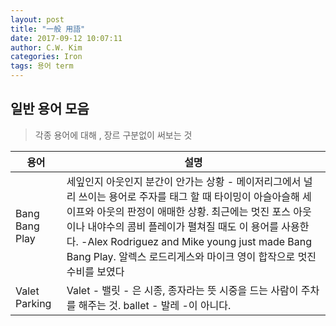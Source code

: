 ```yaml
---
layout: post
title: "一般 用語"
date: 2017-09-12 10:07:11
author: C.W. Kim
categories: Iron
tags: 용어 term 
---
```


## 일반 용어 모음 ##

> 각종 용어에 대해 , 장르 구분없이 써보는 것

| 용어             | 설명                                       |
| -------------- | ---------------------------------------- |
| Bang Bang Play | 세잎인지 아웃인지 분간이 안가는 상황 -  메이저리그에서 널리 쓰이는 용어로 주자를 태그 할 때 타이밍이 아슬아슬해 세이프와 아웃의 판정이 애매한 상황. 최근에는 멋진 포스 아웃이나 내야수의 콤비 플레이가 펼쳐질 때도 이 용어를 사용한다. -Alex Rodriguez and Mike young just made Bang Bang Play. 알렉스 로드리게스와 마이크 영이 합작으로 멋진 수비를 보였다 |
| Valet Parking  | Valet - 밸릿 - 은 시종, 종자라는 뜻 시중을 드는 사람이 주차를 해주는 것. ballet - 발레 -이 아니다. |





